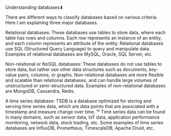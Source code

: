 Understanding databases⬇

There are different ways to classify databases based on various criteria. Here I am explaining three major databases.

Relational databases:
These databases use tables to store data, where each table has rows and columns. Each row represents an instance of an entity, 
and each column represents an attribute of the entity. Relational databases use SQL (Structured Query Language) to query and manipulate 
data. Examples of relational databases are MySQL, Oracle, SQL Server, etc.

Non-relational or NoSQL databases: 
These databases do not use tables to store data, but rather use other data structures such as documents, key-value pairs, columns, 
or graphs. Non-relational databases are more flexible and scalable than relational databases, and can handle large volumes of unstructured
or semi-structured data. Examples of non-relational databases are MongoDB, Cassandra, Redis.

A time series database:
TSDB is a database optimized for storing and serving time series data, which are data points that are associated with a timestamp and 
measure change over time. ¹² Time series data can be found in many domains, such as sensor data, IoT data, application performance 
monitoring, network data, stock trading, etc. 
Some examples of time series databases are InfluxDB, Prometheus, TimescaleDB, Apache Druid, etc. 
